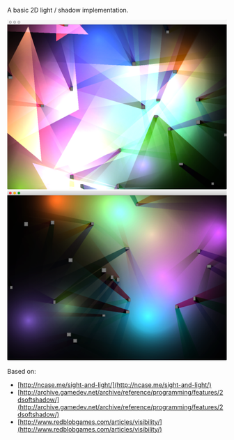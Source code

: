 A basic 2D light / shadow implementation.

![Screenshot 0](https://github.com/bakercp/ofxLight2D/raw/master/screen0.png)
![Screenshot 1](https://github.com/bakercp/ofxLight2D/raw/master/screen1.png)

Based on:
- [http://ncase.me/sight-and-light/](http://ncase.me/sight-and-light/)
- [http://archive.gamedev.net/archive/reference/programming/features/2dsoftshadow/](http://archive.gamedev.net/archive/reference/programming/features/2dsoftshadow/)
- [http://www.redblobgames.com/articles/visibility/](http://www.redblobgames.com/articles/visibility/)
